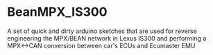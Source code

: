 # BeanMPX_IS300

A set of quick and dirty arduino sketches that are used for reverse engineering the MPX/BEAN network in Lexus IS300 and performing a MPX<->CAN conversion between car's ECUs and Ecumaster EMU 
